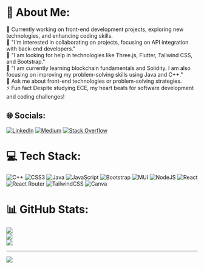 # 💫 About Me:
🔭 Currently working on front-end development projects, exploring new technologies, and enhancing coding skills.<br>👯 "I'm interested in collaborating on projects, focusing on API integration with back-end developers."<br>🤝 "I am looking for help in technologies like Three.js, Flutter, Tailwind CSS, and Bootstrap."<br>🌱 "I am currently learning blockchain fundamentals and Solidity. I am also focusing on improving my problem-solving skills using Java and C++."<br>💬 Ask me about  front-end technologies or problem-solving strategies.<br>⚡ Fun fact  Despite studying ECE, my heart beats for software development and coding challenges!


## 🌐 Socials:
[![LinkedIn](https://img.shields.io/badge/LinkedIn-%230077B5.svg?logo=linkedin&logoColor=white)](https://linkedin.com/in/vishnurohithb) [![Medium](https://img.shields.io/badge/Medium-12100E?logo=medium&logoColor=white)](https://medium.com/@@727822tuec259) [![Stack Overflow](https://img.shields.io/badge/-Stackoverflow-FE7A16?logo=stack-overflow&logoColor=white)](https://stackoverflow.com/users/23478019) 

# 💻 Tech Stack:
![C++](https://img.shields.io/badge/c++-%2300599C.svg?style=plastic&logo=c%2B%2B&logoColor=white) ![CSS3](https://img.shields.io/badge/css3-%231572B6.svg?style=plastic&logo=css3&logoColor=white) ![Java](https://img.shields.io/badge/java-%23ED8B00.svg?style=plastic&logo=openjdk&logoColor=white) ![JavaScript](https://img.shields.io/badge/javascript-%23323330.svg?style=plastic&logo=javascript&logoColor=%23F7DF1E) ![Bootstrap](https://img.shields.io/badge/bootstrap-%238511FA.svg?style=plastic&logo=bootstrap&logoColor=white) ![MUI](https://img.shields.io/badge/MUI-%230081CB.svg?style=plastic&logo=mui&logoColor=white) ![NodeJS](https://img.shields.io/badge/node.js-6DA55F?style=plastic&logo=node.js&logoColor=white) ![React](https://img.shields.io/badge/react-%2320232a.svg?style=plastic&logo=react&logoColor=%2361DAFB) ![React Router](https://img.shields.io/badge/React_Router-CA4245?style=plastic&logo=react-router&logoColor=white) ![TailwindCSS](https://img.shields.io/badge/tailwindcss-%2338B2AC.svg?style=plastic&logo=tailwind-css&logoColor=white) ![Canva](https://img.shields.io/badge/Canva-%2300C4CC.svg?style=plastic&logo=Canva&logoColor=white)
# 📊 GitHub Stats:
![](https://github-readme-stats.vercel.app/api?username=VR22124&theme=tokyonight&hide_border=false&include_all_commits=false&count_private=false)<br/>
![](https://github-readme-streak-stats.herokuapp.com/?user=VR22124&theme=tokyonight&hide_border=false)<br/>
![](https://github-readme-stats.vercel.app/api/top-langs/?username=VR22124&theme=tokyonight&hide_border=false&include_all_commits=false&count_private=false&layout=compact)

---
[![](https://visitcount.itsvg.in/api?id=VR22124&icon=0&color=8)](https://visitcount.itsvg.in)

<!-- Proudly created with GPRM ( https://gprm.itsvg.in ) -->

